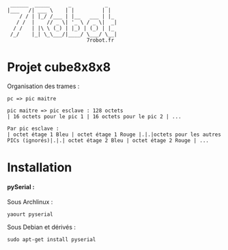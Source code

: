      ______  _____      _           _
    |___   /| ___ \    | |         | |
        / / | |_/ /___ | |__   ___ | |_
       / /  |    // _ \| '_ \ / _ \|  _|
      / /   | |\ \ (_) | |_) | (_) | |_
     /_/    |_| \_\___/|____/ \___/ \__|
                              7robot.fr

Projet cube8x8x8
================

Organisation des trames :

	pc => pic maitre 

	pic maitre => pic esclave : 128 octets
	| 16 octets pour le pic 1 | 16 octets pour le pic 2 | ...

	Par pic esclave :
	| octet étage 1 Bleu | octet étage 1 Rouge |.|.|octets pour les autres PICs (ignorés)|.|.| octet étage 2 Bleu | octet étage 2 Rouge | ...

Installation
=======

#### pySerial :

Sous Archlinux :

	yaourt pyserial

Sous Debian et dérivés :

	sudo apt-get install pyserial